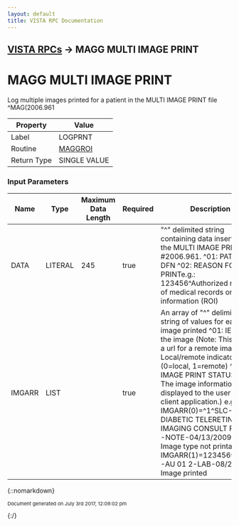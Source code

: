 ```yaml
---
layout: default
title: VISTA RPC Documentation
---
```


## [VISTA RPCs](TableOfContents) &#8594; MAGG MULTI IMAGE PRINT
# MAGG MULTI IMAGE PRINT

Log multiple images printed for a patient in the MULTI IMAGE PRINT file ^MAG(2006.961

Property | Value
--- | ---
Label | LOGPRNT
Routine | [MAGGROI](http://code.osehra.org/dox/Routine_MAGGROI_source.html)
Return Type | SINGLE VALUE


### Input Parameters

Name | Type | Maximum Data Length | Required | Description
--- | --- | --- | --- | ---
DATA | LITERAL | 245 | true | &quot;^&quot; delimited string containing data insertedinto the MULTI IMAGE PRINT file #2006.961.  ^01: PATIENT DFN ^02: REASON FOR PRINTe.g.: 123456^Authorized release of medical records or health information (ROI)
IMGARR | LIST |  | true | An array of &quot;^&quot; delimited string of values for each image printed  ^01: IEN for the image (Note: This may be a url for a remote image) ^02: Local/remote indicator (0&#x3D;local, 1&#x3D;remote) ^03: IMAGE PRINT STATUS          (Note: The image information displayed to the user          in the client application.)  e.g.: IMGARR(0)&#x3D;^1^SLC-DIABETIC TELERETINAL IMAGING CONSULT REPORT                       -NOTE-04/13/2009 11:31: Image type not printable       IMGARR(1)&#x3D;123456^0^SLC-AU 01 2-LAB-08/21/2001: Image printed



{::nomarkdown} <br/><p style="font-size: 11px">Document generated on July 3rd 2017, 12:09:02 pm</p>{:/}